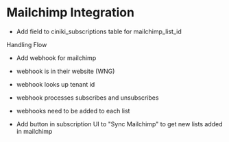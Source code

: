 # Mailchimp Integration

- Add field to ciniki_subscriptions table for mailchimp_list_id

Handling Flow
- Add webhook for mailchimp
- webhook is in their website (WNG)
- webhook looks up tenant id 
- webhook processes subscribes and unsubscribes
- webhooks need to be added to each list


- Add button in subscription UI to "Sync Mailchimp" to get new lists added in mailchimp

